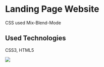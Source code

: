<h1>Landing Page Website</h1>

CSS used Mix-Blend-Mode 

<h2>Used Technologies</h2>

CSS3, HTML5

![](ekran3.gif)
